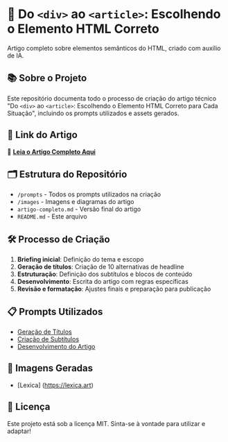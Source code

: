 # 🎯 Do `<div>` ao `<article>`: Escolhendo o Elemento HTML Correto

Artigo completo sobre elementos semânticos do HTML, criado com auxílio de IA.

## 📚 Sobre o Projeto
Este repositório documenta todo o processo de criação do artigo técnico "Do `<div>` ao `<article>`: Escolhendo o Elemento HTML Correto para Cada Situação", incluindo os prompts utilizados e assets gerados.

## 🔗 Link do Artigo
📖 **[Leia o Artigo Completo Aqui](./artigo-completo.md)**

## 🗂️ Estrutura do Repositório
- `/prompts` - Todos os prompts utilizados na criação
- `/images` - Imagens e diagramas do artigo
- `artigo-completo.md` - Versão final do artigo
- `README.md` - Este arquivo

## 🛠️ Processo de Criação
1. **Briefing inicial**: Definição do tema e escopo
2. **Geração de títulos**: Criação de 10 alternativas de headline
3. **Estruturação**: Definição dos subtítulos e blocos de conteúdo
4. **Desenvolvimento**: Escrita do artigo com regras específicas
5. **Revisão e formatação**: Ajustes finais e preparação para publicação

## 📋 Prompts Utilizados
- [Geração de Títulos](./prompts/prompt-titulo.md)
- [Criação de Subtítulos](./prompts/prompt-subtitulos.md)
- [Desenvolvimento do Artigo](./prompts/prompt-artigo-completo.md)

## 🎨 Imagens Geradas
- [Lexica] (https://lexica.art)

## 📝 Licença
Este projeto está sob a licença MIT. Sinta-se à vontade para utilizar e adaptar!
